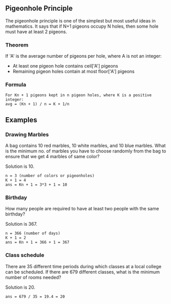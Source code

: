 ## Pigeonhole Principle

The pigeonhole principle is one of the simplest but most useful ideas in mathematics. It says that if N+1 pigeons occupy N holes, then some hole must have at least 2 pigeons.

### Theorem

If 'A' is the average number of pigeons per hole, where A is not an integer:

- At least one pigeon hole contains ceil['A'] pigeons
- Remaining pigeon holes contain at most floor['A'] pigeons

### Formula

```
For Kn + 1 pigeons kept in n pigeon holes, where K is a positive integer:
avg = (Kn + 1) / n = K + 1/n
```

## Examples

### Drawing Marbles

A bag contains 10 red marbles, 10 white marbles, and 10 blue marbles. What is the minimum no. of marbles you have to choose randomly from the bag to ensure that we get 4 marbles of same color?

Solution is 10.

```
n = 3 (number of colors or pigeonholes)
K + 1 = 4
ans = Kn + 1 = 3*3 + 1 = 10
```

### Birthday

How many people are required to have at least two people with the same birthday?

Solution is 367.

```
n = 366 (number of days)
K + 1 = 2
ans = Kn + 1 = 366 + 1 = 367
```

### Class schedule

There are 35 different time periods during which classes at a local college can be scheduled. If there are 679 different classes, what is the minimum number of rooms needed?

Solution is 20.

```
ans = 679 / 35 = 19.4 = 20
```
